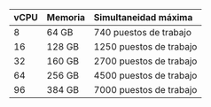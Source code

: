 | vCPU | Memoria | Simultaneidad máxima    |
|:---- |:------- |:----------------------- |
| 8    | 64 GB   | 740 puestos de trabajo  |
| 16   | 128 GB  | 1250 puestos de trabajo |
| 32   | 160 GB  | 2700 puestos de trabajo |
| 64   | 256 GB  | 4500 puestos de trabajo |
| 96   | 384 GB  | 7000 puestos de trabajo |
